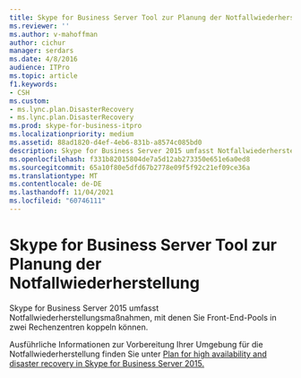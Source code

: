 ```yaml
---
title: Skype for Business Server Tool zur Planung der Notfallwiederherstellung
ms.reviewer: ''
ms.author: v-mahoffman
author: cichur
manager: serdars
ms.date: 4/8/2016
audience: ITPro
ms.topic: article
f1.keywords:
- CSH
ms.custom:
- ms.lync.plan.DisasterRecovery
- ms.lync.plan.DisasterRecovery
ms.prod: skype-for-business-itpro
ms.localizationpriority: medium
ms.assetid: 88ad1820-d4ef-4eb6-831b-a8574c085bd0
description: Skype for Business Server 2015 umfasst Notfallwiederherstellungsmaßnahmen, mit denen Sie Front-End-Pools in zwei Rechenzentren koppeln können.
ms.openlocfilehash: f331b82015804de7a5d12ab273350e651e6a0ed8
ms.sourcegitcommit: 65a10f80e5dfd67b2778e09f5f92c21ef09ce36a
ms.translationtype: MT
ms.contentlocale: de-DE
ms.lasthandoff: 11/04/2021
ms.locfileid: "60746111"
---
```

# <a name="skype-for-business-server-disaster-recovery-planning-tool"></a>Skype for Business Server Tool zur Planung der Notfallwiederherstellung
 
Skype for Business Server 2015 umfasst Notfallwiederherstellungsmaßnahmen, mit denen Sie Front-End-Pools in zwei Rechenzentren koppeln können.
  
Ausführliche Informationen zur Vorbereitung Ihrer Umgebung für die Notfallwiederherstellung finden Sie unter [Plan for high availability and disaster recovery in Skype for Business Server 2015.](../../plan-your-deployment/high-availability-and-disaster-recovery/high-availability-and-disaster-recovery.md)
  

